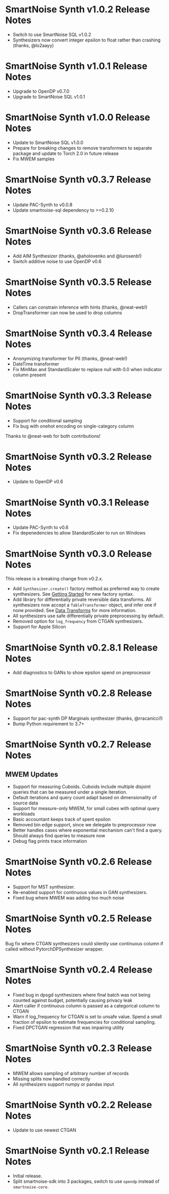 # SmartNoise Synth v1.0.2 Release Notes

* Switch to use SmartNoise SQL v1.0.2
* Synthesizers now convert integer epsilon to float rather than crashing (thanks, @lo2aayy)

# SmartNoise Synth v1.0.1 Release Notes

* Upgrade to OpenDP v0.7.0
* Upgrade to SmartNoise SQL v1.0.1

# SmartNoise Synth v1.0.0 Release Notes

* Update to SmartNoise SQL v1.0.0
* Prepare for breaking changes to remove transformers to separate package and update to Torch 2.0 in future release
* Fix MWEM samples


# SmartNoise Synth v0.3.7 Release Notes

* Update PAC-Synth to v0.0.8
* Update smartnoise-sql dependency to >=0.2.10

# SmartNoise Synth v0.3.6 Release Notes

* Add AIM Synthesizer (thanks, @aholovenko and @lurosenb!)
* Switch additive noise to use OpenDP v0.6

# SmartNoise Synth v0.3.5 Release Notes

* Callers can constrain inference with hints (thanks, @neat-web!)
* DropTransformer can now be used to drop columns

# SmartNoise Synth v0.3.4 Release Notes

* Anonymizing transformer for PII (thanks, @neat-web!)
* DateTime transformer
* Fix MinMax and StandardScaler to replace null with 0.0 when indicator column present

# SmartNoise Synth v0.3.3 Release Notes

* Support for conditional sampling
* Fix bug with onehot encoding on single-category column

Thanks to @neat-web for both contributions!

# SmartNoise Synth v0.3.2 Release Notes

* Update to OpenDP v0.6

# SmartNoise Synth v0.3.1 Release Notes

* Update PAC-Synth to v0.6
* Fix depenedencies to allow StandardScaler to run on Windows

# SmartNoise Synth v0.3.0 Release Notes

This release is a breaking change from v0.2.x.

* Add `Synthesizer.create()` factory method as preferred way to create synthesizers.  See [Getting Started](https://docs.smartnoise.org/synth/index.html#getting-started) for new factory syntax.
* Add library for differentially private reversible data transforms.  All synthesizers now accept a `TableTransformer` object, and infer one if none provided.  See [Data Transforms](https://docs.smartnoise.org/synth/index.html#data-transforms) for more information.
* All synthesizers use safe differentially private preprocessing by default.
* Removed option for `log_frequency` from CTGAN synthesizers.
* Support for Apple Silicon

# SmartNoise Synth v0.2.8.1 Release Notes

* Add diagnostics to GANs to show epsilon spend on preprocessor

# SmartNoise Synth v0.2.8 Release Notes

* Support for pac-synth DP Marginals synthesizer (thanks, @rracanicci!)
* Bump Python requirement to 3.7+

# SmartNoise Synth v0.2.7 Release Notes

## MWEM Updates

* Support for measuring Cuboids. Cuboids include multiple disjoint queries that can be measured under a single iteration.
* Default iterations and query count adapt based on dimensionality of source data
* Support for measure-only MWEM, for small cubes with optimal query workloads
* Basic accountant keeps track of spent epsilon
* Removed bin edge support, since we delegate to preprocessor now
* Better handles cases where exponential mechanism can't find a query. Should always find queries to measure now
* Debug flag prints trace information

# SmartNoise Synth v0.2.6 Release Notes

* Support for MST synthesizer.
* Re-enabled support for continuous values in GAN synthesizers.
* Fixed bug where MWEM was adding too much noise

# SmartNoise Synth v0.2.5 Release Notes

Bug fix where CTGAN synthesizers could silently use continuous column if called without PytorchDPSynthesizer wrapper.

# SmartNoise Synth v0.2.4 Release Notes

* Fixed bug in dpsgd synthesizers where final batch was not being counted against budget, potentially causing privacy leak
* Alert caller if continuous column is passed as a categorical column to CTGAN
* Warn if log_frequency for CTGAN is set to unsafe value.  Spend a small fraction of epsilon to estimate frequencies for conditional sampling.
* Fixed DPCTGAN regression that was impairing utility

# SmartNoise Synth v0.2.3 Release Notes

* MWEM allows sampling of arbitrary number of records
* Missing splits now handled correctly
* All synthesizers support numpy or pandas input

# SmartNoise Synth v0.2.2 Release Notes

* Update to use newest CTGAN

# SmartNoise Synth v0.2.1 Release Notes

* Initial release.  
* Split smartnoise-sdk into 3 packages, switch to use `opendp` instead of `smartnoise-core`.

